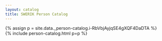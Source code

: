 ```yaml
---
layout: catalog
title: SWERIK Person Catalog
---
```

{% assign p = site.data._person-catalog.i-RbVbjAyjqSE4gXQF4DaDTA %}
{% include person-catalog.html p=p %}

